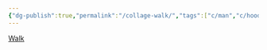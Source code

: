 ```yaml
---
{"dg-publish":true,"permalink":"/collage-walk/","tags":["c/man","c/hood","c/abstract","c/dry","c/tree","c/shadow","c/red","c/flower"],"created":"2024-01-05T11:28:51.868-05:00","updated":"2024-01-05T11:29:33.472-05:00"}
---
```



[Walk](https://www.instagram.com/p/Cb8-QQ9uyH1/)
